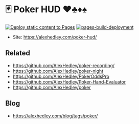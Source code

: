 # 🃏 Poker HUD ♥♣♦♠

[![Deploy static content to Pages](https://github.com/AlexHedley/poker-hud/actions/workflows/static.yml/badge.svg)](https://github.com/AlexHedley/poker-hud/actions/workflows/static.yml)
[![pages-build-deployment](https://github.com/AlexHedley/poker-hud/actions/workflows/pages/pages-build-deployment/badge.svg)](https://github.com/AlexHedley/poker-hud/actions/workflows/pages/pages-build-deployment)

- Site: https://alexhedley.com/poker-hud/

## Related

- https://github.com/AlexHedley/poker-recording/
- https://github.com/AlexHedley/poker-night
- https://github.com/AlexHedley/PokerOddsPro
- https://github.com/AlexHedley/Poker-Hand-Evaluator
- https://github.com/AlexHedley/poker

## Blog

- https://alexhedley.com/blog/tags/poker/
